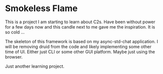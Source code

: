 # Smokeless Flame
This is a project I am starting to learn about C2s. Have been without power for a few days now and this candle next to me gave me the inspiration. It is so cold ...

The skeleton of this framework is based on my async-std-chat application. I will be removing druid from the code and likely implementing some other time of UI. Either just CLI or some other GUI platform. Maybe just using the browser. 

Just another learning project.

